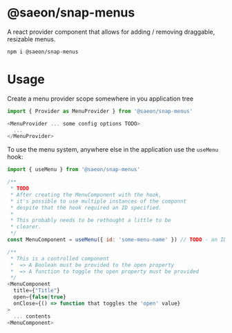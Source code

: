 # @saeon/snap-menus
A react provider component that allows for adding / removing draggable, resizable menus.

```sh
npm i @saeon/snap-menus
```

# Usage
Create a menu provider scope somewhere in you application tree

```js
import { Provider as MenuProvider } from '@saeon/snap-menus'

<MenuProvider ... some config options TODO>
  ...
</MenuProvider>
```

To use the menu system, anywhere else in the application use the `useMenu` hook:

```js
import { useMenu } from '@saeon/snap-menus'

/**
 * TODO
 * After creating the MenuComponent with the hook,
 * it's possible to use multiple instances of the componnt
 * despite that the hook required an ID specified.
 * 
 * This probably needs to be rethought a little to be
 * clearer.
 */
const MenuComponent = useMenu({ id: 'some-menu-name' }) // TODO - an ID might not actually be needed

/**
 * This is a controlled component
 *  => A Boolean must be provided to the open property
 *  => A function to toggle the open property must be provided
 */
<MenuComponent
  title={"Title"}
  open={false|true}
  onClose={() => function that toggles the 'open' value}
>
  ... contents
<MenuComponent>
```
